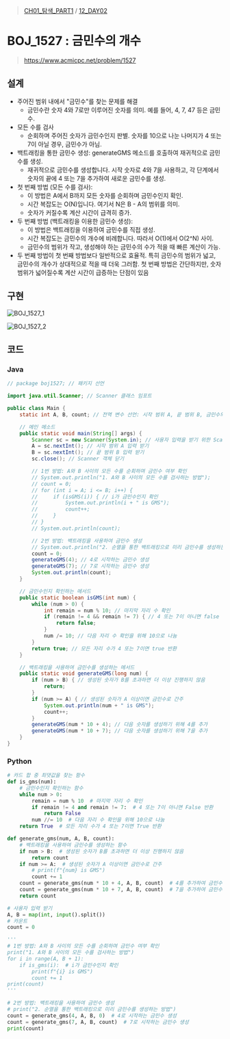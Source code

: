 > [CH01_탐색_PART1](../) / [12_DAY02](./)

# BOJ_1527 : 금민수의 개수
> https://www.acmicpc.net/problem/1527

## 설계
- 주어진 범위 내에서 "금민수"를 찾는 문제를 해결
    - 금민수란 숫자 4와 7로만 이루어진 숫자를 의미. 예를 들어, 4, 7, 47 등은 금민수.
- 모든 수를 검사
    - 순회하며 주어진 숫자가 금민수인지 판별. 숫자를 10으로 나눈 나머지가 4 또는 7이 아닐 경우, 금민수가 아님.
- 백트래킹을 통한 금민수 생성: generateGMS 메소드를 호출하여 재귀적으로 금민수를 생성.
    - 재귀적으로 금민수를 생성합니다. 시작 숫자로 4와 7을 사용하고, 각 단계에서 숫자의 끝에 4 또는 7을 추가하여 새로운 금민수를 생성.
- 첫 번째 방법 (모든 수를 검사):
    - 이 방법은 A에서 B까지 모든 숫자를 순회하며 금민수인지 확인.
    - 시간 복잡도는 O(N)입니다. 여기서 N은 B - A의 범위를 의미.
    - 숫자가 커질수록 계산 시간이 급격히 증가.
- 두 번째 방법 (백트래킹을 이용한 금민수 생성):
    - 이 방법은 백트래킹을 이용하여 금민수를 직접 생성.
    - 시간 복잡도는 금민수의 개수에 비례합니다. 따라서 O(1)에서 O(2^N) 사이.
    - 금민수의 범위가 작고, 생성해야 하는 금민수의 수가 적을 때 빠른 계산이 가능.
-  두 번째 방법이 첫 번째 방법보다 일반적으로 효율적. 특히 금민수의 범위가 넓고, 금민수의 개수가 상대적으로 적을 때 더욱 그러함. 첫 번째 방법은 간단하지만, 숫자 범위가 넓어질수록 계산 시간이 급증하는 단점이 있음

## 구현

![BOJ_1527_1](./BOJ_1527_1.png)

![BOJ_1527_2](./BOJ_1527_2.png)

## 코드
### Java
```java
// package boj1527; // 패키지 선언

import java.util.Scanner; // Scanner 클래스 임포트

public class Main {
    static int A, B, count; // 전역 변수 선언: 시작 범위 A, 끝 범위 B, 금민수의 개수 count

    // 메인 메소드
    public static void main(String[] args) {
        Scanner sc = new Scanner(System.in); // 사용자 입력을 받기 위한 Scanner 객체 생성
        A = sc.nextInt(); // 시작 범위 A 입력 받기
        B = sc.nextInt(); // 끝 범위 B 입력 받기
        sc.close(); // Scanner 객체 닫기

        // 1번 방법: A와 B 사이의 모든 수를 순회하며 금민수 여부 확인
        // System.out.println("1. A와 B 사이의 모든 수를 검사하는 방법");
        // count = 0;
        // for (int i = A; i <= B; i++) {
        //     if (isGMS(i)) { // i가 금민수인지 확인
        //         System.out.println(i + " is GMS");
        //         count++;
        //     }
        // }
        // System.out.println(count);

        // 2번 방법: 백트래킹을 사용하여 금민수 생성
        // System.out.println("2. 순열을 통한 백트래킹으로 미리 금민수를 생성하는 방법");
        count = 0;
        generateGMS(4); // 4로 시작하는 금민수 생성
        generateGMS(7); // 7로 시작하는 금민수 생성
        System.out.println(count);
    }

    // 금민수인지 확인하는 메서드
    public static boolean isGMS(int num) {
        while (num > 0) {
            int remain = num % 10; // 마지막 자리 수 확인
            if (remain != 4 && remain != 7) { // 4 또는 7이 아니면 false 반환
                return false;
            }
            num /= 10; // 다음 자리 수 확인을 위해 10으로 나눔
        }
        return true; // 모든 자리 수가 4 또는 7이면 true 반환
    }

    // 백트래킹을 사용하여 금민수를 생성하는 메서드
    public static void generateGMS(long num) {
        if (num > B) { // 생성된 숫자가 B를 초과하면 더 이상 진행하지 않음
            return;
        }
        if (num >= A) { // 생성된 숫자가 A 이상이면 금민수로 간주
            System.out.println(num + " is GMS");
            count++;
        }
        generateGMS(num * 10 + 4); // 다음 숫자를 생성하기 위해 4를 추가
        generateGMS(num * 10 + 7); // 다음 숫자를 생성하기 위해 7을 추가
    }
}
```
### Python
```python
# 카드 합 중 최댓값을 찾는 함수
def is_gms(num):
    # 금민수인지 확인하는 함수
    while num > 0:
        remain = num % 10  # 마지막 자리 수 확인
        if remain != 4 and remain != 7:  # 4 또는 7이 아니면 False 반환
            return False
        num //= 10  # 다음 자리 수 확인을 위해 10으로 나눔
    return True  # 모든 자리 수가 4 또는 7이면 True 반환

def generate_gms(num, A, B, count):
    # 백트래킹을 사용하여 금민수를 생성하는 함수
    if num > B:  # 생성된 숫자가 B를 초과하면 더 이상 진행하지 않음
        return count
    if num >= A:  # 생성된 숫자가 A 이상이면 금민수로 간주
        # print(f"{num} is GMS")
        count += 1
    count = generate_gms(num * 10 + 4, A, B, count)  # 4를 추가하여 금민수 생성
    count = generate_gms(num * 10 + 7, A, B, count)  # 7을 추가하여 금민수 생성
    return count

# 사용자 입력 받기
A, B = map(int, input().split())
# 카운트
count = 0

'''
# 1번 방법: A와 B 사이의 모든 수를 순회하며 금민수 여부 확인
print("1. A와 B 사이의 모든 수를 검사하는 방법")
for i in range(A, B + 1):
    if is_gms(i):  # i가 금민수인지 확인
        print(f"{i} is GMS")
        count += 1
print(count)
'''

# 2번 방법: 백트래킹을 사용하여 금민수 생성
# print("2. 순열을 통한 백트래킹으로 미리 금민수를 생성하는 방법")
count = generate_gms(4, A, B, 0)  # 4로 시작하는 금민수 생성
count = generate_gms(7, A, B, count)  # 7로 시작하는 금민수 생성
print(count)
```
